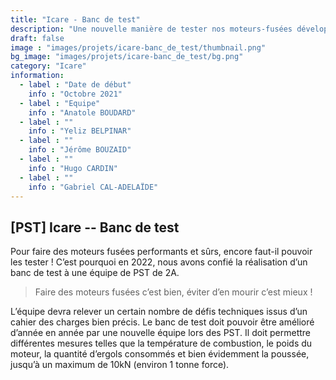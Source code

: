 ```yaml
---
title: "Icare - Banc de test"
description: "Une nouvelle manière de tester nos moteurs-fusées développés en interne"
draft: false
image : "images/projets/icare-banc_de_test/thumbnail.png"
bg_image: "images/projets/icare-banc_de_test/bg.png"
category: "Icare"
information:
  - label : "Date de début"
    info : "Octobre 2021"
  - label : "Equipe"
    info : "Anatole BOUDARD"
  - label : ""
    info : "Yeliz BELPINAR"
  - label : ""
    info : "Jérôme BOUZAID"
  - label : ""
    info : "Hugo CARDIN"
  - label : ""
    info : "Gabriel CAL-ADELAÏDE"
---
```


## [PST] Icare -- Banc de test

Pour faire des moteurs fusées performants et sûrs, encore faut-il pouvoir les
tester ! C’est pourquoi en 2022, nous avons confié la réalisation d’un banc de
test à une équipe de PST de 2A.

> Faire des moteurs fusées c’est bien, éviter d’en mourir c’est mieux !

L’équipe devra relever un certain nombre de défis techniques issus d’un cahier
des charges bien précis. Le banc de test doit pouvoir être amélioré d’année en
année par une nouvelle équipe lors des PST. Il doit permettre différentes
mesures telles que la température de combustion, le poids du moteur, la quantité
d’ergols consommés et bien évidemment la poussée, jusqu’à un maximum de 10kN
(environ 1 tonne force). 
